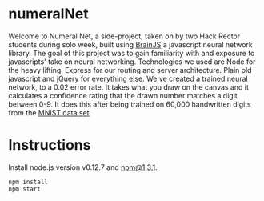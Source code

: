 # numeralNet
Welcome to Numeral Net, a side-project, taken on by two Hack Rector students
            during solo week, built using <a href="https://github.com/harthur/brain">BrainJS</a> a javascript neural network library.
          The goal of this project was to gain familiarity with and exposure to javascripts' take
          on neural networking.
          Technologies we used are Node for the heavy lifting. Express for our routing and server architecture. Plain old javascript and jQuery for everything else.
         We've created a trained neural network, to a 0.02 error rate. It takes what you draw on the canvas and it calculates a confidence rating that the drawn number matches a digit between 0-9. It does this after being trained on 60,000 handwritten digits from the <a href="https://en.wikipedia.org/wiki/MNIST_database">MNIST data set</a>.
# Instructions
Install node.js version v0.12.7 and npm@1.3.1.
```
npm install
npm start
```
